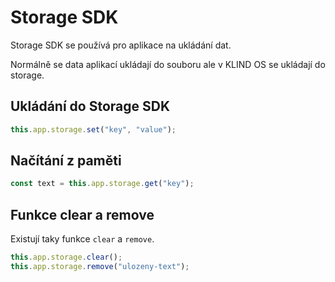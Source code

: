 # Storage SDK

Storage SDK se používá pro aplikace na ukládání dat.

Normálně se data aplikací ukládají do souboru ale v KLIND OS se ukládají do storage.


## Ukládání do Storage SDK

```javascript
this.app.storage.set("key", "value");
```

## Načítání z paměti

```javascript
const text = this.app.storage.get("key");
```

## Funkce clear a remove

Existují taky funkce `clear` a `remove`.

```javascript
this.app.storage.clear();
this.app.storage.remove("ulozeny-text");
```
